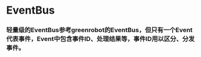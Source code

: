 # EventBus
###   轻量级的EventBus参考greenrobot的EventBus，但只有一个Event代表事件，Event中包含事件ID、处理结果等，事件ID用以区分、分发事件。
